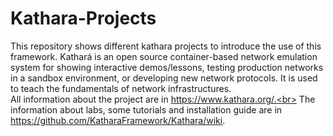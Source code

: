 # Kathara-Projects
This repository shows different kathara projects to introduce the use of this framework. Kathará is an open source container-based network emulation system for showing interactive demos/lessons, testing production networks in a sandbox environment, or developing new network protocols. It is used to teach the fundamentals of network infrastructures.<br>
All information about the project are in https://www.kathara.org/.<br>
The information about labs, some tutorials and installation guide are in https://github.com/KatharaFramework/Kathara/wiki.




